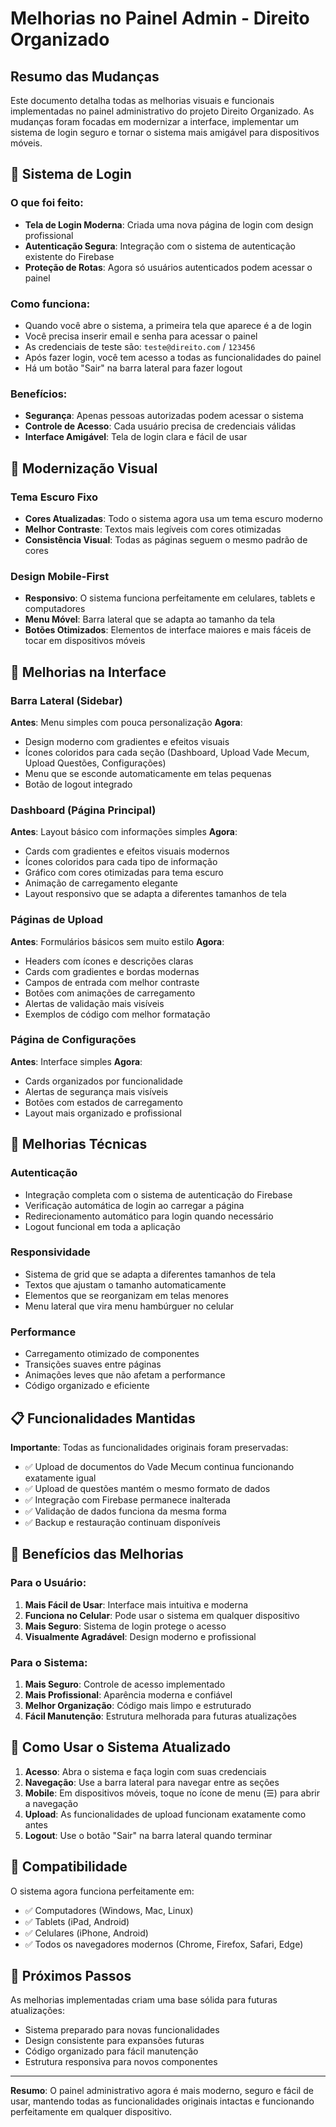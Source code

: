 # Melhorias no Painel Admin - Direito Organizado

## Resumo das Mudanças

Este documento detalha todas as melhorias visuais e funcionais implementadas no painel administrativo do projeto Direito Organizado. As mudanças foram focadas em modernizar a interface, implementar um sistema de login seguro e tornar o sistema mais amigável para dispositivos móveis.

## 🔐 Sistema de Login

### O que foi feito:
- **Tela de Login Moderna**: Criada uma nova página de login com design profissional
- **Autenticação Segura**: Integração com o sistema de autenticação existente do Firebase
- **Proteção de Rotas**: Agora só usuários autenticados podem acessar o painel

### Como funciona:
- Quando você abre o sistema, a primeira tela que aparece é a de login
- Você precisa inserir email e senha para acessar o painel
- As credenciais de teste são: `teste@direito.com` / `123456`
- Após fazer login, você tem acesso a todas as funcionalidades do painel
- Há um botão "Sair" na barra lateral para fazer logout

### Benefícios:
- **Segurança**: Apenas pessoas autorizadas podem acessar o sistema
- **Controle de Acesso**: Cada usuário precisa de credenciais válidas
- **Interface Amigável**: Tela de login clara e fácil de usar

## 🎨 Modernização Visual

### Tema Escuro Fixo
- **Cores Atualizadas**: Todo o sistema agora usa um tema escuro moderno
- **Melhor Contraste**: Textos mais legíveis com cores otimizadas
- **Consistência Visual**: Todas as páginas seguem o mesmo padrão de cores

### Design Mobile-First
- **Responsivo**: O sistema funciona perfeitamente em celulares, tablets e computadores
- **Menu Móvel**: Barra lateral que se adapta ao tamanho da tela
- **Botões Otimizados**: Elementos de interface maiores e mais fáceis de tocar em dispositivos móveis

## 📱 Melhorias na Interface

### Barra Lateral (Sidebar)
**Antes**: Menu simples com pouca personalização
**Agora**: 
- Design moderno com gradientes e efeitos visuais
- Ícones coloridos para cada seção (Dashboard, Upload Vade Mecum, Upload Questões, Configurações)
- Menu que se esconde automaticamente em telas pequenas
- Botão de logout integrado

### Dashboard (Página Principal)
**Antes**: Layout básico com informações simples
**Agora**:
- Cards com gradientes e efeitos visuais modernos
- Ícones coloridos para cada tipo de informação
- Gráfico com cores otimizadas para tema escuro
- Animação de carregamento elegante
- Layout responsivo que se adapta a diferentes tamanhos de tela

### Páginas de Upload
**Antes**: Formulários básicos sem muito estilo
**Agora**:
- Headers com ícones e descrições claras
- Cards com gradientes e bordas modernas
- Campos de entrada com melhor contraste
- Botões com animações de carregamento
- Alertas de validação mais visíveis
- Exemplos de código com melhor formatação

### Página de Configurações
**Antes**: Interface simples
**Agora**:
- Cards organizados por funcionalidade
- Alertas de segurança mais visíveis
- Botões com estados de carregamento
- Layout mais organizado e profissional

## 🔧 Melhorias Técnicas

### Autenticação
- Integração completa com o sistema de autenticação do Firebase
- Verificação automática de login ao carregar a página
- Redirecionamento automático para login quando necessário
- Logout funcional em toda a aplicação

### Responsividade
- Sistema de grid que se adapta a diferentes tamanhos de tela
- Textos que ajustam o tamanho automaticamente
- Elementos que se reorganizam em telas menores
- Menu lateral que vira menu hambúrguer no celular

### Performance
- Carregamento otimizado de componentes
- Transições suaves entre páginas
- Animações leves que não afetam a performance
- Código organizado e eficiente

## 📋 Funcionalidades Mantidas

**Importante**: Todas as funcionalidades originais foram preservadas:
- ✅ Upload de documentos do Vade Mecum continua funcionando exatamente igual
- ✅ Upload de questões mantém o mesmo formato de dados
- ✅ Integração com Firebase permanece inalterada
- ✅ Validação de dados funciona da mesma forma
- ✅ Backup e restauração continuam disponíveis

## 🎯 Benefícios das Melhorias

### Para o Usuário:
1. **Mais Fácil de Usar**: Interface mais intuitiva e moderna
2. **Funciona no Celular**: Pode usar o sistema em qualquer dispositivo
3. **Mais Seguro**: Sistema de login protege o acesso
4. **Visualmente Agradável**: Design moderno e profissional

### Para o Sistema:
1. **Mais Seguro**: Controle de acesso implementado
2. **Mais Profissional**: Aparência moderna e confiável
3. **Melhor Organização**: Código mais limpo e estruturado
4. **Fácil Manutenção**: Estrutura melhorada para futuras atualizações

## 🚀 Como Usar o Sistema Atualizado

1. **Acesso**: Abra o sistema e faça login com suas credenciais
2. **Navegação**: Use a barra lateral para navegar entre as seções
3. **Mobile**: Em dispositivos móveis, toque no ícone de menu (☰) para abrir a navegação
4. **Upload**: As funcionalidades de upload funcionam exatamente como antes
5. **Logout**: Use o botão "Sair" na barra lateral quando terminar

## 📱 Compatibilidade

O sistema agora funciona perfeitamente em:
- ✅ Computadores (Windows, Mac, Linux)
- ✅ Tablets (iPad, Android)
- ✅ Celulares (iPhone, Android)
- ✅ Todos os navegadores modernos (Chrome, Firefox, Safari, Edge)

## 🔄 Próximos Passos

As melhorias implementadas criam uma base sólida para futuras atualizações:
- Sistema preparado para novas funcionalidades
- Design consistente para expansões futuras
- Código organizado para fácil manutenção
- Estrutura responsiva para novos componentes

---

**Resumo**: O painel administrativo agora é mais moderno, seguro e fácil de usar, mantendo todas as funcionalidades originais intactas e funcionando perfeitamente em qualquer dispositivo.


